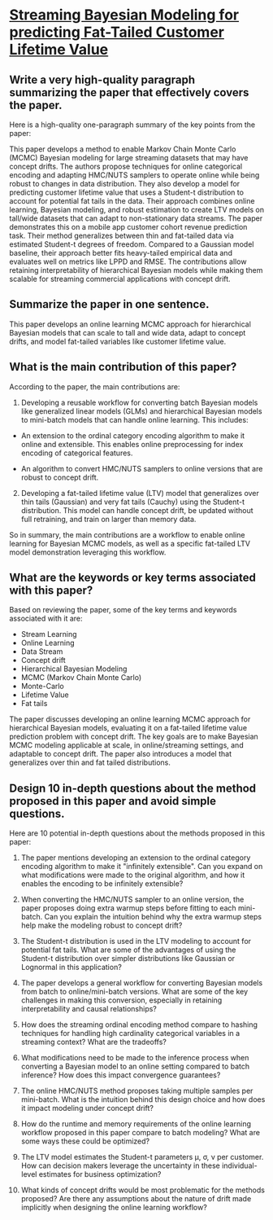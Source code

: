# [Streaming Bayesian Modeling for predicting Fat-Tailed Customer Lifetime   Value](https://arxiv.org/abs/2312.00373)

## Write a very high-quality paragraph summarizing the paper that effectively covers the paper.

 Here is a high-quality one-paragraph summary of the key points from the paper:

This paper develops a method to enable Markov Chain Monte Carlo (MCMC) Bayesian modeling for large streaming datasets that may have concept drifts. The authors propose techniques for online categorical encoding and adapting HMC/NUTS samplers to operate online while being robust to changes in data distribution. They also develop a model for predicting customer lifetime value that uses a Student-t distribution to account for potential fat tails in the data. Their approach combines online learning, Bayesian modeling, and robust estimation to create LTV models on tall/wide datasets that can adapt to non-stationary data streams. The paper demonstrates this on a mobile app customer cohort revenue prediction task. Their method generalizes between thin and fat-tailed data via estimated Student-t degrees of freedom. Compared to a Gaussian model baseline, their approach better fits heavy-tailed empirical data and evaluates well on metrics like LPPD and RMSE. The contributions allow retaining interpretability of hierarchical Bayesian models while making them scalable for streaming commercial applications with concept drift.


## Summarize the paper in one sentence.

 This paper develops an online learning MCMC approach for hierarchical Bayesian models that can scale to tall and wide data, adapt to concept drifts, and model fat-tailed variables like customer lifetime value.


## What is the main contribution of this paper?

 According to the paper, the main contributions are:

1. Developing a reusable workflow for converting batch Bayesian models like generalized linear models (GLMs) and hierarchical Bayesian models to mini-batch models that can handle online learning. This includes:

- An extension to the ordinal category encoding algorithm to make it online and extensible. This enables online preprocessing for index encoding of categorical features.

- An algorithm to convert HMC/NUTS samplers to online versions that are robust to concept drift.

2. Developing a fat-tailed lifetime value (LTV) model that generalizes over thin tails (Gaussian) and very fat tails (Cauchy) using the Student-t distribution. This model can handle concept drift, be updated without full retraining, and train on larger than memory data.

So in summary, the main contributions are a workflow to enable online learning for Bayesian MCMC models, as well as a specific fat-tailed LTV model demonstration leveraging this workflow.


## What are the keywords or key terms associated with this paper?

 Based on reviewing the paper, some of the key terms and keywords associated with it are:

- Stream Learning
- Online Learning 
- Data Stream
- Concept drift
- Hierarchical Bayesian Modeling
- MCMC (Markov Chain Monte Carlo)
- Monte-Carlo
- Lifetime Value 
- Fat tails

The paper discusses developing an online learning MCMC approach for hierarchical Bayesian models, evaluating it on a fat-tailed lifetime value prediction problem with concept drift. The key goals are to make Bayesian MCMC modeling applicable at scale, in online/streaming settings, and adaptable to concept drift. The paper also introduces a model that generalizes over thin and fat tailed distributions.


## Design 10 in-depth questions about the method proposed in this paper and avoid simple questions.

 Here are 10 potential in-depth questions about the methods proposed in this paper:

1. The paper mentions developing an extension to the ordinal category encoding algorithm to make it "infinitely extensible". Can you expand on what modifications were made to the original algorithm, and how it enables the encoding to be infinitely extensible?

2. When converting the HMC/NUTS sampler to an online version, the paper proposes doing extra warmup steps before fitting to each mini-batch. Can you explain the intuition behind why the extra warmup steps help make the modeling robust to concept drift? 

3. The Student-t distribution is used in the LTV modeling to account for potential fat tails. What are some of the advantages of using the Student-t distribution over simpler distributions like Gaussian or Lognormal in this application?

4. The paper develops a general workflow for converting Bayesian models from batch to online/mini-batch versions. What are some of the key challenges in making this conversion, especially in retaining interpretability and causal relationships?

5. How does the streaming ordinal encoding method compare to hashing techniques for handling high cardinality categorical variables in a streaming context? What are the tradeoffs?

6. What modifications need to be made to the inference process when converting a Bayesian model to an online setting compared to batch inference? How does this impact convergence guarantees?

7. The online HMC/NUTS method proposes taking multiple samples per mini-batch. What is the intuition behind this design choice and how does it impact modeling under concept drift?

8. How do the runtime and memory requirements of the online learning workflow proposed in this paper compare to batch modeling? What are some ways these could be optimized? 

9. The LTV model estimates the Student-t parameters μ, σ, ν per customer. How can decision makers leverage the uncertainty in these individual-level estimates for business optimization?

10. What kinds of concept drifts would be most problematic for the methods proposed? Are there any assumptions about the nature of drift made implicitly when designing the online learning workflow?
